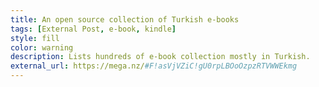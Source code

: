 ```yaml
---
title: An open source collection of Turkish e-books
tags: [External Post, e-book, kindle]
style: fill
color: warning
description: Lists hundreds of e-book collection mostly in Turkish.
external_url: https://mega.nz/#F!asVjVZiC!gU0rpLBOoOzpzRTVWWEkmg
---
```

